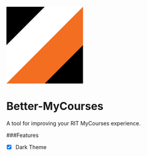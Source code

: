 ![Better-MyCourses logo](./icon.svg "Better MyCourses")

# Better-MyCourses
A tool for improving your RIT MyCourses experience.

###Features
- [x] Dark Theme